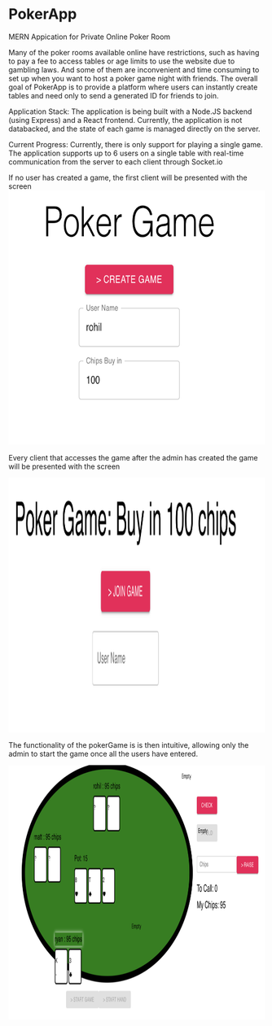 # PokerApp
MERN Appication for Private Online Poker Room

Many of the poker rooms available online have restrictions, such as having to pay a fee to access tables or age limits to use the website due to gambling laws. 
And some of them are  inconvenient and time consuming to set up when you want to host a poker game night with friends.
The overall goal of PokerApp is to provide a platform where users can instantly create tables and need only to send a generated ID for friends to join.

Application Stack:
The application is being built with a Node.JS backend (using Express) and a React frontend.
Currently, the application is not databacked, and the state of each game is managed directly on the server.


Current Progress: 
Currently, there is only support for playing a single game. 
The application supports up to 6 users on a single table with real-time communication from the server to each client through Socket.io

If no user has created a game, the first client will be presented with the screen <br />
<img src="https://github.com/rhjaveri/PokerApp/blob/master/Screen%20Shot%202020-04-27%20at%203.44.21%20AM.png" width="800" height="500"> <br />

Every client that accesses the game after the admin has created the game will be presented with the screen <br />

<img src="https://github.com/rhjaveri/PokerApp/blob/master/Screen%20Shot%202020-04-27%20at%203.44.41%20AM.png" width="800" height="500"> <br />

The functionality of the pokerGame is is then intuitive, allowing only the admin to start the game once all the users have entered.


<img src="https://github.com/rhjaveri/PokerApp/blob/master/Screen%20Shot%202020-04-27%20at%203.43.05%20AM.png" width="700" height="500"> <br />

